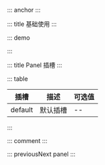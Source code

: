 ::: anchor
:::

::: title 基础使用
:::

::: demo

<template>
  <lay-panel><div style="padding: 30px;">面板</div></lay-panel>
</template>

<script>
import { ref } from 'vue'

export default {
  setup() {

    return {
    }
  }
}
</script>

:::

::: title Panel 插槽
:::

::: table

| 插槽    | 描述     | 可选值 |
| ------- | -------- | ------ |
| default | 默认插槽 | --     |

:::

::: comment
:::

::: previousNext panel
:::